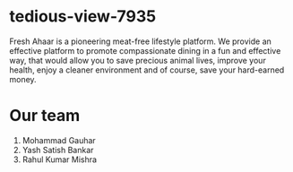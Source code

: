 # tedious-view-7935
Fresh Ahaar is a pioneering meat-free lifestyle platform. We provide an effective platform to promote compassionate dining in a fun and effective way, that would allow you to save precious animal lives, improve your health, enjoy a cleaner environment and of course, save your hard-earned money.

# Our team
1. Mohammad Gauhar
2. Yash Satish Bankar
3. Rahul Kumar Mishra

